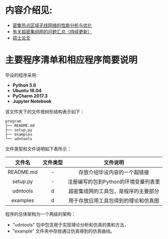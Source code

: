 # 内容介绍见:
- [密集热点区域无线网络的性能分析与优化](https://jimyma.github.io/2018/03/12/UDNs/)
- [有关超密集组网的问题汇总（持续更新）](https://jimyma.github.io/2018/03/22/UDNsQA/)
- [硕士论文](./硕士论文.pdf)


# 主要程序清单和相应程序简要说明

毕设的程序采用:
- **Python 3.6**
- **Ubuntu 16.04**
- **PyCharm 2017.3**
- **Jupyter Notebook**

该文件夹下的文件按树形结构表示如下：

```
program
├── README.md
├── setup.py
├── examples
└── udntools
```

文件类型和文件说明如下表所示：

|  文件名  |文件类型|             文件说明            |
|:---------:|:-----:|:-------------------------------:|
|README.md|   -   |存放介绍毕设内容的一个超链接|
|setup.py |   -   |注册编写的包到Python的环境变量列表里|
|udntools |   d   |超密集组网的工具包，是程序的主要部分|
|examples |   d   |用于存放应用工具包得到的理论和仿真图|

程序的总体架构为一个两级的架构：
- "udntools" 包中包含用于实现理论分析和仿真的类和方法，
- "example" 文件夹中存放通过仿真得到的仿真曲线。
